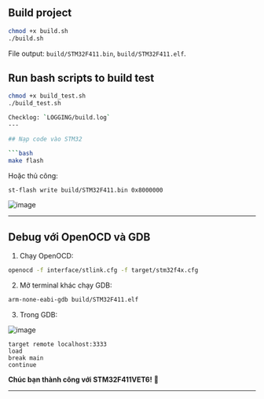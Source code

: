 

## Build project

```bash
chmod +x build.sh
./build.sh
```

File output: `build/STM32F411.bin`, `build/STM32F411.elf`.


## Run bash scripts to build test
```bash
chmod +x build_test.sh
./build_test.sh
```


```bash Chekclog
Checklog: `LOGGING/build.log`
---

## Nạp code vào STM32

```bash
make flash
```

Hoặc thủ công:

```bash
st-flash write build/STM32F411.bin 0x8000000
```
![image](https://github.com/user-attachments/assets/0ab318f8-61a6-4152-88a2-6b63e25cddb7)

---

## Debug với OpenOCD và GDB

1. Chạy OpenOCD:

```bash
openocd -f interface/stlink.cfg -f target/stm32f4x.cfg
```

2. Mở terminal khác chạy GDB:

```bash
arm-none-eabi-gdb build/STM32F411.elf
```

3. Trong GDB:

![image](https://github.com/user-attachments/assets/5f37c46f-06b0-4d48-b82d-f12add0c7cb2)

```gdb
target remote localhost:3333
load
break main
continue
```



**Chúc bạn thành công với STM32F411VET6!** 🚀

---

